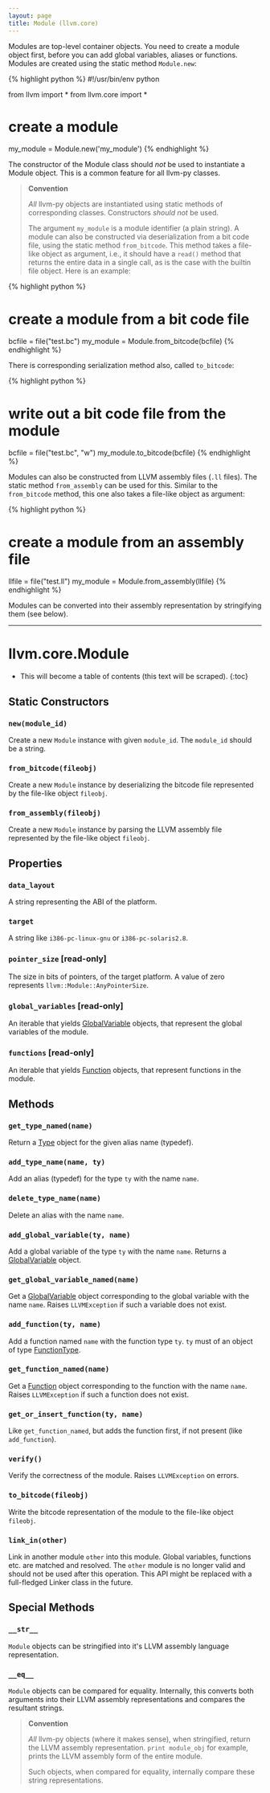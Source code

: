 ```yaml
---
layout: page
title: Module (llvm.core)
---
```


Modules are top-level container objects. You need to create a module
object first, before you can add global variables, aliases or functions.
Modules are created using the static method `Module.new`:

{% highlight python %}
#!/usr/bin/env python

from llvm import *
from llvm.core import *

# create a module
my_module = Module.new('my_module')
{% endhighlight %}

The constructor of the Module class should _not_ be used to instantiate
a Module object. This is a common feature for all llvm-py classes.

> **Convention**
>
> *All* llvm-py objects are instantiated using static methods of
> corresponding classes. Constructors _should not_ be used.
>
> The argument `my_module` is a module identifier (a plain string). A
> module can also be constructed via deserialization from a bit code file,
> using the static method `from_bitcode`. This method takes a file-like
> object as argument, i.e., it should have a `read()` method that returns
> the entire data in a single call, as is the case with the builtin file
> object. Here is an example:

{% highlight python %}
# create a module from a bit code file
bcfile = file("test.bc")
my_module = Module.from_bitcode(bcfile)
{% endhighlight %}

There is corresponding serialization method also, called `to_bitcode`:

{% highlight python %}
# write out a bit code file from the module
bcfile = file("test.bc", "w")
my_module.to_bitcode(bcfile)
{% endhighlight %}

Modules can also be constructed from LLVM assembly files (`.ll` files).
The static method `from_assembly` can be used for this. Similar to the
`from_bitcode` method, this one also takes a file-like object as
argument:

{% highlight python %}
# create a module from an assembly file
llfile = file("test.ll")
my_module = Module.from_assembly(llfile)
{% endhighlight %}

Modules can be converted into their assembly representation by
stringifying them (see below).

* * *


# llvm.core.Module

* This will become a table of contents (this text will be scraped).
{:toc}

## Static Constructors

### `new(module_id)`

Create a new `Module` instance with given `module_id`. The `module_id`
should be a string.

### `from_bitcode(fileobj)`

Create a new `Module` instance by deserializing the bitcode file
represented by the file-like object `fileobj`.

### `from_assembly(fileobj)`

Create a new `Module` instance by parsing the LLVM assembly file
represented by the file-like object `fileobj`.

## Properties

### `data_layout`

A string representing the ABI of the platform.

### `target`

A string like `i386-pc-linux-gnu` or `i386-pc-solaris2.8`.

### `pointer_size` \[read-only\]

The size in bits of pointers, of the target platform. A value of
zero represents `llvm::Module::AnyPointerSize`.

### `global_variables` \[read-only\]

An iterable that yields [GlobalVariable][llvm.core.GlobalVariable] objects,
that represent the global variables of the module.

### `functions` \[read-only\]

An iterable that yields [Function][llvm.core.Function] objects,
that represent functions in the module.

## Methods

### `get_type_named(name)`

Return a [Type][llvm.core.Type] object for the given alias name (typedef).

### `add_type_name(name, ty)`

Add an alias (typedef) for the type `ty` with the name `name`.


### `delete_type_name(name)`

Delete an alias with the name `name`.

### `add_global_variable(ty, name)`

Add a global variable of the type `ty` with the name `name`.
Returns a [GlobalVariable][llvm.core.GlobalVariable] object.

### `get_global_variable_named(name)`

Get a [GlobalVariable][llvm.core.GlobalVariable] object corresponding to
the global variable with the name `name`.
Raises `LLVMException` if such a variable does not exist.

### `add_function(ty, name)`

Add a function named `name` with the function type `ty`. `ty` must
of an object of type [FunctionType][llvm.core.FunctionType].

### `get_function_named(name)`

Get a [Function][llvm.core.Function] object corresponding to the function with
the name `name`. Raises `LLVMException` if such a function does not exist.

### `get_or_insert_function(ty, name)`

Like `get_function_named`, but adds the function first, if not
present (like `add_function`).

### `verify()`

Verify the correctness of the module. Raises `LLVMException` on
errors.

### `to_bitcode(fileobj)`

Write the bitcode representation of the module to the file-like
object `fileobj`.

### `link_in(other)`

Link in another module `other` into this module. Global variables,
functions etc. are matched and resolved. The `other` module is no
longer valid and should not be used after this operation. This API
might be replaced with a full-fledged Linker class in the future.

## Special Methods


### `__str__`

`Module` objects can be stringified into it's LLVM assembly language
representation.

### `__eq__`

`Module` objects can be compared for equality. Internally, this
converts both arguments into their LLVM assembly representations and
compares the resultant strings.

> **Convention**
>
> *All* llvm-py objects (where it makes sense), when stringified, return
> the LLVM assembly representation. `print module_obj` for example,
> prints the LLVM assembly form of the entire module.
>
> Such objects, when compared for equality, internally compare these
> string representations.

[llvm.core.Function]: llvm.core.Function.html
[llvm.core.FunctionType]: llvm.core.FunctionType.html
[llvm.core.GlobalVariable]: llvm.core.GlobalVariable.html
[llvm.core.BasicBlock]: llvm.core.BasicBlock.html
[llvm.core.Type]: llvm.core.Type.html

